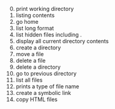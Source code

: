0. print working directory
1. listing contents
2. go home
3. list long format
4. list hidden files including .
5. display all current directory contents
6. create a directory
7. move a file 
8. delete a file
9. delete a directory
10. go to previous directory
11. list all files
12. prints a type of file name
13. create a symbolic link
14. copy HTML files
